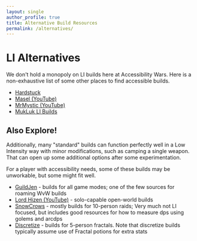 ```yaml
---
layout: single
author_profile: true
title: Alternative Build Resources
permalink: /alternatives/
---
```

# LI Alternatives

We don't hold a monopoly on LI builds here at Accessibility Wars. Here is a non-exhaustive list of some other places to find accessible builds.

* [Hardstuck](https://hardstuck.gg)
* [Masel (YouTube)](https://www.youtube.com/@MaselMMO)
* [MrMystic (YouTube)](https://www.youtube.com/c/MrMystic1)
* [MukLuk LI Builds](https://mukluklabs.com/gw2-build/tag/Low+Intensity)

## Also Explore!

Additionally, many "standard" builds can function perfectly well in a Low Intensity way with minor modifications, such as camping a single weapon. That can open up some additional options after some experimentation.

For a player with accessibility needs, some of these builds may be unworkable, but some might fit well.

* [GuildJen](https://guildjen.com/builds/) - builds for all game modes; one of the few sources for roaming WvW builds
* [Lord Hizen (YouTube)](https://www.youtube.com/c/lordhizen) - solo-capable open-world builds
* [SnowCrows](https://snowcrows.com/guides?q=getting-started) - mostly builds for 10-person raids; Very much not LI focused, but includes good resources for how to measure dps using golems and arcdps
* [Discretize](https://discretize.eu/) - builds for 5-person fractals. Note that discretize builds typically assume use of Fractal potions for extra stats

